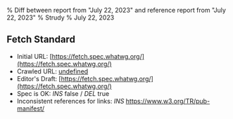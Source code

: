 % Diff between report from "July 22, 2023" and reference report from "July 22, 2023"
% Strudy
% July 22, 2023

## Fetch Standard

- Initial URL: [https://fetch.spec.whatwg.org/](https://fetch.spec.whatwg.org/)
- Crawled URL: [undefined](undefined)
- Editor's Draft: [https://fetch.spec.whatwg.org/](https://fetch.spec.whatwg.org/)
- Spec is OK: *INS* false / *DEL* true
- Inconsistent references for links: *INS* https://www.w3.org/TR/pub-manifest/



